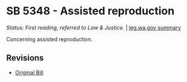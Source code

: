 # SB 5348 - Assisted reproduction
*Status: First reading, referred to Law & Justice.* | [leg.wa.gov summary](https://app.leg.wa.gov/billsummary?BillNumber=5348&Year=2021)

Concerning assisted reproduction.

## Revisions
* [Original Bill](1/)